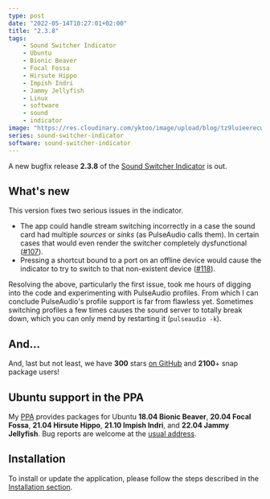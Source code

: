 ```yaml
---
type: post
date: "2022-05-14T10:27:01+02:00"
title: "2.3.8"
tags:
    - Sound Switcher Indicator
    - Ubuntu
    - Bionic Beaver
    - Focal Fossa
    - Hirsute Hippo
    - Impish Indri
    - Jammy Jellyfish
    - Linux
    - software
    - sound
    - indicator
image: "https://res.cloudinary.com/yktoo/image/upload/blog/tz9luieerecw7gkumsoi.png"
series: sound-switcher-indicator
software: sound-switcher-indicator
---
```


A new bugfix release **2.3.8** of the [Sound Switcher Indicator](/software/sound-switcher-indicator) is out.

## What's new

This version fixes two serious issues in the indicator.

<!--more-->

* The app could handle stream switching incorrectly in a case the sound card had multiple *sources* or *sinks* (as PulseAudio calls them). In certain cases that would even render the switcher completely dysfunctional ([#107](https://github.com/yktoo/indicator-sound-switcher/issues/107)).
* Pressing a shortcut bound to a port on an offline device would cause the indicator to try to switch to that non-existent device ([#118](https://github.com/yktoo/indicator-sound-switcher/issues/118)).

Resolving the above, particularly the first issue, took me hours of digging into the code and experimenting with PulseAudio profiles. From which I can conclude PulseAudio's profile support is far from flawless yet. Sometimes switching profiles a few times causes the sound server to totally break down, which you can only mend by restarting it (`pulseaudio -k`).

## And…

And, last but not least, we have **300** stars [on GitHub](https://github.com/yktoo/indicator-sound-switcher) and **2100**+ snap package users!

## Ubuntu support in the PPA

My [PPA](https://launchpad.net/~yktooo/+archive/ubuntu/ppa) provides packages for Ubuntu **18.04 Bionic Beaver**, **20.04 Focal Fossa**, **21.04 Hirsute Hippo**, **21.10 Impish Indri**, and **22.04 Jammy Jellyfish**. Bug reports are welcome at the [usual address](https://github.com/yktoo/indicator-sound-switcher/issues/).

## Installation

To install or update the application, please follow the steps described in the [Installation section](/software/sound-switcher-indicator#installation).
